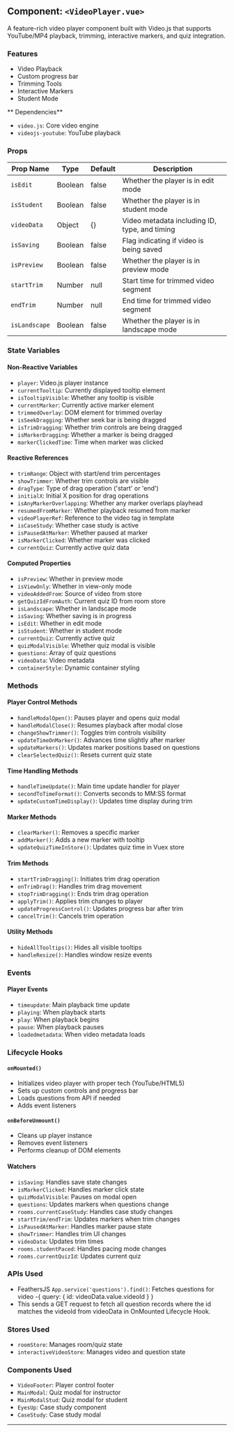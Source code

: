 
## Component: `<VideoPlayer.vue>`

A feature-rich video player component built with Video.js that supports YouTube/MP4 playback, trimming, interactive markers, and quiz integration.

### Features

- Video Playback 
- Custom progress bar
- Trimming Tools
- Interactive Markers
- Student Mode

** Dependencies**

- `video.js`: Core video engine
- `videojs-youtube`: YouTube playback

### Props

| Prop Name     | Type    | Default | Description                                   |
| ------------- | ------- | ------- | --------------------------------------------- |
| `isEdit`      | Boolean | false   | Whether the player is in edit mode            |
| `isStudent`   | Boolean | false   | Whether the player is in student mode         |
| `videoData`   | Object  | {}      | Video metadata including ID, type, and timing |
| `isSaving`    | Boolean | false   | Flag indicating if video is being saved       |
| `isPreview`   | Boolean | false   | Whether the player is in preview mode         |
| `startTrim`   | Number  | null    | Start time for trimmed video segment          |
| `endTrim`     | Number  | null    | End time for trimmed video segment            |
| `isLandscape` | Boolean | false   | Whether the player is in landscape mode       |

### State Variables

#### Non-Reactive Variables
- `player`: Video.js player instance
- `currentTooltip`: Currently displayed tooltip element
- `isTooltipVisible`: Whether any tooltip is visible
- `currentMarker`: Currently active marker element
- `trimmedOverlay`: DOM element for trimmed overlay
- `isSeekDragging`: Whether seek bar is being dragged
- `isTrimDragging`: Whether trim controls are being dragged
- `isMarkerDragging`: Whether a marker is being dragged
- `markerClickedTime`: Time when marker was clicked

#### Reactive References

- `trimRange`: Object with start/end trim percentages
- `showTrimmer`: Whether trim controls are visible
- `dragType`: Type of drag operation ('start' or 'end')
- `initialX`: Initial X position for drag operations
- `isAnyMarkerOverlapping`: Whether any marker overlaps playhead
- `resumedFromMarker`: Whether playback resumed from marker
- `videoPlayerRef`: Reference to the video tag in template
- `isCaseStudy`: Whether case study is active
- `isPausedAtMarker`: Whether paused at marker
- `isMarkerClicked`: Whether marker was clicked
- `currentQuiz`: Currently active quiz data

#### Computed Properties

- `isPreview`: Whether in preview mode
- `isViewOnly`: Whether in view-only mode
- `videoAddedFrom`: Source of video from store
- `getQuizIdFromAuth`: Current quiz ID from room store
- `isLandscape`: Whether in landscape mode
- `isSaving`: Whether saving is in progress
- `isEdit`: Whether in edit mode
- `isStudent`: Whether in student mode
- `currentQuiz`: Currently active quiz
- `quizModalVisible`: Whether quiz modal is visible
- `questions`: Array of quiz questions
- `videoData`: Video metadata
- `containerStyle`: Dynamic container styling

### Methods

#### Player Control Methods

- `handleModalOpen()`: Pauses player and opens quiz modal
- `handleModalClose()`: Resumes playback after modal close
- `changeShowTrimmer()`: Toggles trim controls visibility
- `updateTimeOnMarker()`: Advances time slightly after marker
- `updateMarkers()`: Updates marker positions based on questions
- `clearSelectedQuiz()`: Resets current quiz state

#### Time Handling Methods

- `handleTimeUpdate()`: Main time update handler for player
- `secondToTimeFormat()`: Converts seconds to MM:SS format
- `updateCustomTimeDisplay()`: Updates time display during trim

#### Marker Methods

- `clearMarker()`: Removes a specific marker
- `addMarker()`: Adds a new marker with tooltip
- `updateQuizTimeInStore()`: Updates quiz time in Vuex store

#### Trim Methods

- `startTrimDragging()`: Initiates trim drag operation
- `onTrimDrag()`: Handles trim drag movement
- `stopTrimDragging()`: Ends trim drag operation
- `applyTrim()`: Applies trim changes to player
- `updateProgressControl()`: Updates progress bar after trim
- `cancelTrim()`: Cancels trim operation

#### Utility Methods

- `hideAllTooltips()`: Hides all visible tooltips
- `handleResize()`: Handles window resize events

### Events

#### Player Events

- `timeupdate`: Main playback time update
- `playing`: When playback starts
- `play`: When playback begins
- `pause`: When playback pauses
- `loadedmetadata`: When video metadata loads

### Lifecycle Hooks

#### `onMounted()`

- Initializes video player with proper tech (YouTube/HTML5)
- Sets up custom controls and progress bar
- Loads questions from API if needed
- Adds event listeners

#### `onBeforeUnmount()`

- Cleans up player instance
- Removes event listeners
- Performs cleanup of DOM elements

#### Watchers

- `isSaving`: Handles save state changes
- `isMarkerClicked`: Handles marker click state
- `quizModalVisible`: Pauses on modal open
- `questions`: Updates markers when questions change
- `rooms.currentCaseStudy`: Handles case study changes
- `startTrim/endTrim`: Updates markers when trim changes
- `isPausedAtMarker`: Handles marker pause state
- `showTrimmer`: Handles trim UI changes
- `videoData`: Updates trim times
- `rooms.studentPaced`: Handles pacing mode changes
- `rooms.currentQuizId`: Updates current quiz

### APIs Used

- FeathersJS `App.service('questions').find()`: Fetches questions for video
  -{ query: { id: videoData.value.videoId } }
- This sends a GET request to fetch all question records where the id matches the videoId from videoData in OnMounted Lifecycle Hook.

### Stores Used

- `roomStore`: Manages room/quiz state
- `interactiveVideoStore`: Manages video and question state

### Components Used

- `VideoFooter`: Player control footer
- `MainModal`: Quiz modal for instructor
- `MainModalStud`: Quiz modal for student
- `EyesUp`: Case study component
- `CaseStudy`: Case study modal

---
